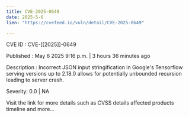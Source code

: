 ```yaml
---
title: CVE-2025-0649
date: 2025-5-6
lien: "https://cvefeed.io/vuln/detail/CVE-2025-0649"

---
```


CVE ID : CVE-[[2025]]-0649

Published :  May 6
2025
9:16 p.m. | 3 hours
36 minutes ago

Description : Incorrect JSON input stringification in Google's Tensorflow serving versions up to 2.18.0 allows for potentially unbounded recursion leading to server crash.

Severity: 0.0 | NA

Visit the link for more details
such as CVSS details
affected products
timeline
and more...
